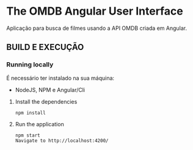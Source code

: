 # The OMDB Angular User Interface
Aplicação para busca de filmes usando a API OMDB criada em Angular.

## BUILD E EXECUÇÃO
### Running locally

É necessário ter instalado na sua máquina:
- NodeJS, NPM e Angular/Cli

1. Install the dependencies

    ```
    npm install
    
    ```

2. Run the application

    ```
    npm start
    Navigate to http://localhost:4200/
    
    ```
